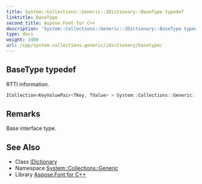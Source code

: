 ```yaml
---
title: System::Collections::Generic::IDictionary::BaseType typedef
linktitle: BaseType
second_title: Aspose.Font for C++
description: 'System::Collections::Generic::IDictionary::BaseType typedef. RTTI information in C++.'
type: docs
weight: 1400
url: /cpp/system.collections.generic/idictionary/basetype/
---
```

## BaseType typedef


RTTI information.

```cpp
ICollection<KeyValuePair<TKey, TValue> > System::Collections::Generic::IDictionary< TKey, TValue >::BaseType
```

## Remarks


Base interface type. 
## See Also

* Class [IDictionary](../)
* Namespace [System::Collections::Generic](../../)
* Library [Aspose.Font for C++](../../../)
